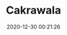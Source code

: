 ---
post_id: 1
title: "Cakrawala"
slug: 'cakrawala'
date: 2020-12-30 00:21:26
location: 'Sukoharjo, Jawa Tengah'
description: 'Menatap ujung mata memandang'
image: '/assets/images/mahaputera/cakrawala.webp'
categories: nature
artist: 'Mahaputera'
---